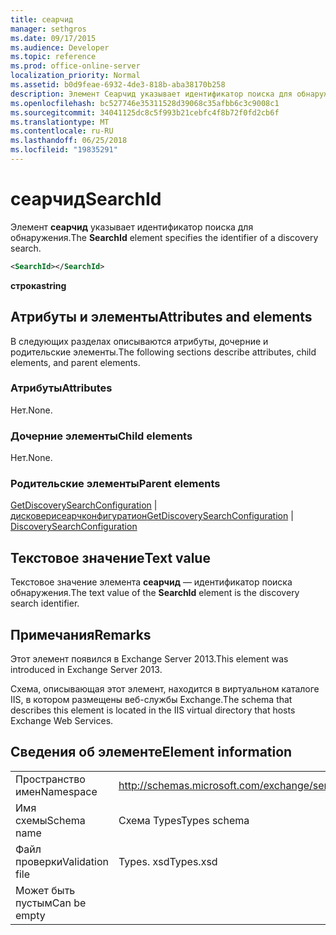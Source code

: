```yaml
---
title: сеарчид
manager: sethgros
ms.date: 09/17/2015
ms.audience: Developer
ms.topic: reference
ms.prod: office-online-server
localization_priority: Normal
ms.assetid: b0d9feae-6932-4de3-818b-aba38170b258
description: Элемент Сеарчид указывает идентификатор поиска для обнаружения.
ms.openlocfilehash: bc527746e35311528d39068c35afbb6c3c9008c1
ms.sourcegitcommit: 34041125dc8c5f993b21cebfc4f8b72f0fd2cb6f
ms.translationtype: MT
ms.contentlocale: ru-RU
ms.lasthandoff: 06/25/2018
ms.locfileid: "19835291"
---
```

# <a name="searchid"></a><span data-ttu-id="29cf5-103">сеарчид</span><span class="sxs-lookup"><span data-stu-id="29cf5-103">SearchId</span></span>

<span data-ttu-id="29cf5-104">Элемент **сеарчид** указывает идентификатор поиска для обнаружения.</span><span class="sxs-lookup"><span data-stu-id="29cf5-104">The **SearchId** element specifies the identifier of a discovery search.</span></span> 
  
```XML
<SearchId></SearchId>
```

 <span data-ttu-id="29cf5-105">**строка**</span><span class="sxs-lookup"><span data-stu-id="29cf5-105">**string**</span></span>
## <a name="attributes-and-elements"></a><span data-ttu-id="29cf5-106">Атрибуты и элементы</span><span class="sxs-lookup"><span data-stu-id="29cf5-106">Attributes and elements</span></span>

<span data-ttu-id="29cf5-107">В следующих разделах описываются атрибуты, дочерние и родительские элементы.</span><span class="sxs-lookup"><span data-stu-id="29cf5-107">The following sections describe attributes, child elements, and parent elements.</span></span>
  
### <a name="attributes"></a><span data-ttu-id="29cf5-108">Атрибуты</span><span class="sxs-lookup"><span data-stu-id="29cf5-108">Attributes</span></span>

<span data-ttu-id="29cf5-109">Нет.</span><span class="sxs-lookup"><span data-stu-id="29cf5-109">None.</span></span>
  
### <a name="child-elements"></a><span data-ttu-id="29cf5-110">Дочерние элементы</span><span class="sxs-lookup"><span data-stu-id="29cf5-110">Child elements</span></span>

<span data-ttu-id="29cf5-111">Нет.</span><span class="sxs-lookup"><span data-stu-id="29cf5-111">None.</span></span>
  
### <a name="parent-elements"></a><span data-ttu-id="29cf5-112">Родительские элементы</span><span class="sxs-lookup"><span data-stu-id="29cf5-112">Parent elements</span></span>

<span data-ttu-id="29cf5-113">[GetDiscoverySearchConfiguration](getdiscoverysearchconfiguration.md) | [дисковерисеарчконфигуратион](discoverysearchconfiguration.md)</span><span class="sxs-lookup"><span data-stu-id="29cf5-113">[GetDiscoverySearchConfiguration](getdiscoverysearchconfiguration.md) | [DiscoverySearchConfiguration](discoverysearchconfiguration.md)</span></span>
  
## <a name="text-value"></a><span data-ttu-id="29cf5-114">Текстовое значение</span><span class="sxs-lookup"><span data-stu-id="29cf5-114">Text value</span></span>

<span data-ttu-id="29cf5-115">Текстовое значение элемента **сеарчид** — идентификатор поиска обнаружения.</span><span class="sxs-lookup"><span data-stu-id="29cf5-115">The text value of the **SearchId** element is the discovery search identifier.</span></span> 
  
## <a name="remarks"></a><span data-ttu-id="29cf5-116">Примечания</span><span class="sxs-lookup"><span data-stu-id="29cf5-116">Remarks</span></span>

<span data-ttu-id="29cf5-117">Этот элемент появился в Exchange Server 2013.</span><span class="sxs-lookup"><span data-stu-id="29cf5-117">This element was introduced in Exchange Server 2013.</span></span>
  
<span data-ttu-id="29cf5-118">Схема, описывающая этот элемент, находится в виртуальном каталоге IIS, в котором размещены веб-службы Exchange.</span><span class="sxs-lookup"><span data-stu-id="29cf5-118">The schema that describes this element is located in the IIS virtual directory that hosts Exchange Web Services.</span></span>
  
## <a name="element-information"></a><span data-ttu-id="29cf5-119">Сведения об элементе</span><span class="sxs-lookup"><span data-stu-id="29cf5-119">Element information</span></span>

|||
|:-----|:-----|
|<span data-ttu-id="29cf5-120">Пространство имен</span><span class="sxs-lookup"><span data-stu-id="29cf5-120">Namespace</span></span>  <br/> |http://schemas.microsoft.com/exchange/services/2006/types  <br/> |
|<span data-ttu-id="29cf5-121">Имя схемы</span><span class="sxs-lookup"><span data-stu-id="29cf5-121">Schema name</span></span>  <br/> |<span data-ttu-id="29cf5-122">Схема Types</span><span class="sxs-lookup"><span data-stu-id="29cf5-122">Types schema</span></span>  <br/> |
|<span data-ttu-id="29cf5-123">Файл проверки</span><span class="sxs-lookup"><span data-stu-id="29cf5-123">Validation file</span></span>  <br/> |<span data-ttu-id="29cf5-124">Types. xsd</span><span class="sxs-lookup"><span data-stu-id="29cf5-124">Types.xsd</span></span>  <br/> |
|<span data-ttu-id="29cf5-125">Может быть пустым</span><span class="sxs-lookup"><span data-stu-id="29cf5-125">Can be empty</span></span>  <br/> ||
   

